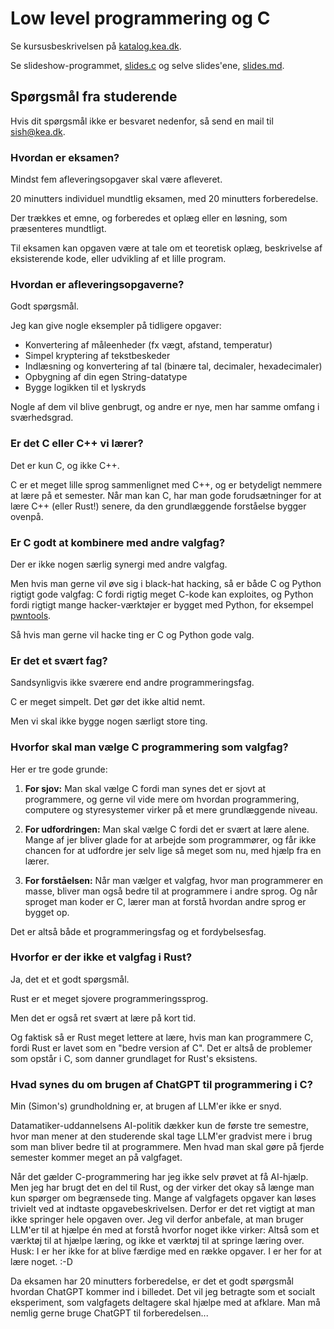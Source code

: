 # Low level programmering og C

Se kursusbeskrivelsen på [katalog.kea.dk][katalog].

Se slideshow-programmet, [slides.c](./slides.c) og selve slides'ene, [slides.md](./slides.md).

[katalog]: https://katalog.kea.dk/course/3050456/2024-2025

## Spørgsmål fra studerende

Hvis dit spørgsmål ikke er besvaret nedenfor, så send en mail til sish@kea.dk.

### Hvordan er eksamen?

Mindst fem afleveringsopgaver skal være afleveret.

20 minutters individuel mundtlig eksamen, med 20 minutters forberedelse.

Der trækkes et emne, og forberedes et oplæg eller en løsning, som præsenteres mundtligt.

Til eksamen kan opgaven være at tale om et teoretisk oplæg, beskrivelse af eksisterende kode, eller udvikling af et lille program.

### Hvordan er afleveringsopgaverne?

Godt spørgsmål.

Jeg kan give nogle eksempler på tidligere opgaver:

- Konvertering af måleenheder (fx vægt, afstand, temperatur)
- Simpel kryptering af tekstbeskeder
- Indlæsning og konvertering af tal (binære tal, decimaler, hexadecimaler)
- Opbygning af din egen String-datatype
- Bygge logikken til et lyskryds

Nogle af dem vil blive genbrugt, og andre er nye, men har samme omfang i sværhedsgrad.

### Er det C eller C++ vi lærer?

Det er kun C, og ikke C++.

C er et meget lille sprog sammenlignet med C++, og er betydeligt nemmere at lære på et semester. Når man kan C, har man gode forudsætninger for at lære C++ (eller Rust!) senere, da den grundlæggende forståelse bygger ovenpå.

### Er C godt at kombinere med andre valgfag?

Der er ikke nogen særlig synergi med andre valgfag.

Men hvis man gerne vil øve sig i black-hat hacking, så er både C og Python rigtigt gode valgfag: C fordi rigtig meget C-kode kan exploites, og Python fordi rigtigt mange hacker-værktøjer er bygget med Python, for eksempel [pwntools][pwntools].

Så hvis man gerne vil hacke ting er C og Python gode valg.

[pwntools]: https://docs.pwntools.com/en/stable/about.html

### Er det et svært fag?

Sandsynligvis ikke sværere end andre programmeringsfag.

C er meget simpelt. Det gør det ikke altid nemt.

Men vi skal ikke bygge nogen særligt store ting.

### Hvorfor skal man vælge C programmering som valgfag?

Her er tre gode grunde:

1. **For sjov:** Man skal vælge C fordi man synes det er sjovt at programmere, og gerne vil vide mere om hvordan programmering, computere og styresystemer virker på et mere grundlæggende niveau.

2. **For udfordringen:** Man skal vælge C fordi det er svært at lære alene. Mange af jer bliver glade for at arbejde som programmører, og får ikke chancen for at udfordre jer selv lige så meget som nu, med hjælp fra en lærer.

3. **For forståelsen:** Når man vælger et valgfag, hvor man programmerer en masse, bliver man også bedre til at programmere i andre sprog. Og når sproget man koder er C, lærer man at forstå hvordan andre sprog er bygget op.

Det er altså både et programmeringsfag og et fordybelsesfag.

### Hvorfor er der ikke et valgfag i Rust?

Ja, det et et godt spørgsmål.

Rust er et meget sjovere programmeringssprog.

Men det er også ret svært at lære på kort tid.

Og faktisk så er Rust meget lettere at lære, hvis man kan programmere C, fordi Rust er lavet som en "bedre version af C". Det er altså de problemer som opstår i C, som danner grundlaget for Rust's eksistens.

### Hvad synes du om brugen af ChatGPT til programmering i C?

Min (Simon's) grundholdning er, at brugen af LLM'er ikke er snyd.

Datamatiker-uddannelsens AI-politik dækker kun de første tre semestre, hvor man mener at den studerende skal tage LLM'er gradvist mere i brug som man bliver bedre til at programmere. Men hvad man skal gøre på fjerde semester kommer meget an på valgfaget.

Når det gælder C-programmering har jeg ikke selv prøvet at få AI-hjælp. Men jeg har brugt det en del til Rust, og der virker det okay så længe man kun spørger om begrænsede ting. Mange af valgfagets opgaver kan løses trivielt ved at indtaste opgavebeskrivelsen. Derfor er det ret vigtigt at man ikke springer hele opgaven over. Jeg vil derfor anbefale, at man bruger LLM'er til at hjælpe én med at forstå hvorfor noget ikke virker: Altså som et værktøj til at hjælpe læring, og ikke et værktøj til at springe læring over. Husk: I er her ikke for at blive færdige med en række opgaver. I er her for at lære noget. :-D

Da eksamen har 20 minutters forberedelse, er det et godt spørgsmål hvordan ChatGPT kommer ind i billedet. Det vil jeg betragte som et socialt eksperiment, som valgfagets deltagere skal hjælpe med at afklare. Man må nemlig gerne bruge ChatGPT til forberedelsen...
